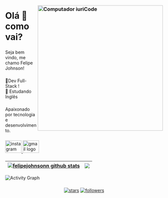 ### <img src="https://raw.githubusercontent.com/MicaelliMedeiros/micaellimedeiros/master/image/computer-illustration.png" min-width="400px" max-width="400px" width="400px" align="right" alt="Computador iuriCode">

<h1 align="left">Olá 👋 como vai?</h1>

###

<p align="left">Seja bem vindo, me chamo Felipe Johnson!</p>

###

<p align="left">🚀Dev Full-Stack !
<br>📜 Estudando Inglês</p>

###

<p align="left">Apaixonado por tecnologia e desenvolvimento.</p>

###


###

  </a>
  <a href="https://www.instagram.com/felipee_johnsonn/" target="_blank">
    <img src="https://raw.githubusercontent.com/maurodesouza/profile-readme-generator/master/src/assets/icons/social/instagram/default.svg" width="52" height="40" alt="instagram logo"  />
  </a>
  <a href="mailto:felipejohnsondevloper@gmail.com" target="_blank">
    <img src="https://raw.githubusercontent.com/maurodesouza/profile-readme-generator/master/src/assets/icons/social/gmail/default.svg" width="52" height="40" alt="gmail logo"  />
  </a>
</div>



###
| <a href="https://github.com/anuraghazra/github-readme-stats"><img align="center" src="https://github-readme-stats.vercel.app/api?username=felipejohnsonn&show_icons=true&include_all_commits=true&theme=synthwave&hide_border=true" alt="felipejohnsonn github stats" /></a> | <a href="https://github.com/anuraghazra/github-readme-stats"><img align="center" src="https://github-readme-stats.vercel.app/api/top-langs/?username=felipejohnsonn&layout=compact&theme=synthwave&hide_border=true" /></a> |
| ------------- | ------------- |



![Activity Graph](https://activity-graph.herokuapp.com/graph?username=felipejohnsonn&hide_border=true&theme=react-dark)

###


<p align="center">
   
  <a href="https://github.com/felipejohnsonn?tab=repositories&sort=stargazers">
   <img alt="stars" title="Total stars on GitHub" 
   src="https://custom-icon-badges.herokuapp.com/badge/dynamic/json?logo=star&color=000030&labelColor=000&label=Stars&style=for-the-badge&query=%24.stars&url=https://api.github-star-counter.workers.dev/user/felipejohnsonn"/></a>
  <a href="https://github.com/felipejohnsonn?tab=followers">
    <img alt="followers" title="Follow me on Github" src="https://custom-icon-badges.herokuapp.com/github/followers/felipejohnsonn?color=000030&labelColor=000&style=for-the-badge&logo=person-add&label=Follow&logoColor=white"/></a>
</p>
